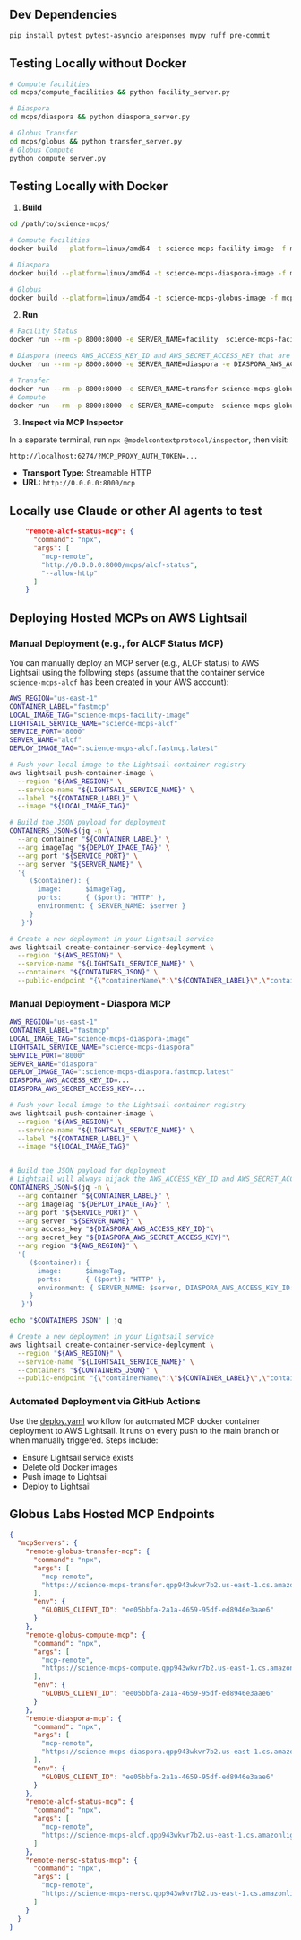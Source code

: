 ## Dev Dependencies
```bash
pip install pytest pytest-asyncio aresponses mypy ruff pre-commit
```

## Testing Locally without Docker
```bash
# Compute facilities
cd mcps/compute_facilities && python facility_server.py

# Diaspora
cd mcps/diaspora && python diaspora_server.py

# Globus Transfer
cd mcps/globus && python transfer_server.py
# Globus Compute
python compute_server.py
```

## Testing Locally with Docker

1. **Build**

```bash
cd /path/to/science-mcps/

# Compute facilities
docker build --platform=linux/amd64 -t science-mcps-facility-image -f mcps/compute_facilities/Dockerfile .

# Diaspora
docker build --platform=linux/amd64 -t science-mcps-diaspora-image -f mcps/diaspora/Dockerfile .

# Globus
docker build --platform=linux/amd64 -t science-mcps-globus-image -f mcps/globus/Dockerfile .
```

2. **Run**

```bash
# Facility Status
docker run --rm -p 8000:8000 -e SERVER_NAME=facility  science-mcps-facility-image

# Diaspora (needs AWS_ACCESS_KEY_ID and AWS_SECRET_ACCESS_KEY that are able to assume IAM user roles)
docker run --rm -p 8000:8000 -e SERVER_NAME=diaspora -e DIASPORA_AWS_ACCESS_KEY_ID=... -e DIASPORA_AWS_SECRET_ACCESS_KEY=... -e DIASPORA_AWS_DEFAULT_REGION=us-east-1 science-mcps-diaspora-image

# Transfer
docker run --rm -p 8000:8000 -e SERVER_NAME=transfer science-mcps-globus-image
# Compute
docker run --rm -p 8000:8000 -e SERVER_NAME=compute  science-mcps-globus-image

```

3. **Inspect via MCP Inspector**

In a separate terminal, run `npx @modelcontextprotocol/inspector`, then visit:

```
http://localhost:6274/?MCP_PROXY_AUTH_TOKEN=...
```

* **Transport Type:** Streamable HTTP
* **URL:** `http://0.0.0.0:8000/mcp`

## Locally use Claude or other AI agents to test

```json
    "remote-alcf-status-mcp": {
      "command": "npx",
      "args": [
        "mcp-remote",
        "http://0.0.0.0:8000/mcps/alcf-status",
        "--allow-http"
      ]
    }
```
## Deploying Hosted MCPs on AWS Lightsail

### Manual Deployment (e.g., for ALCF Status MCP)

You can manually deploy an MCP server (e.g., ALCF status) to AWS Lightsail using the following steps (assume that the container service `science-mcps-alcf` has been created in your AWS account):

```bash
AWS_REGION="us-east-1"
CONTAINER_LABEL="fastmcp"
LOCAL_IMAGE_TAG="science-mcps-facility-image"
LIGHTSAIL_SERVICE_NAME="science-mcps-alcf"
SERVICE_PORT="8000"
SERVER_NAME="alcf"
DEPLOY_IMAGE_TAG=":science-mcps-alcf.fastmcp.latest"

# Push your local image to the Lightsail container registry
aws lightsail push-container-image \
  --region "${AWS_REGION}" \
  --service-name "${LIGHTSAIL_SERVICE_NAME}" \
  --label "${CONTAINER_LABEL}" \
  --image "${LOCAL_IMAGE_TAG}"

# Build the JSON payload for deployment
CONTAINERS_JSON=$(jq -n \
  --arg container "${CONTAINER_LABEL}" \
  --arg imageTag "${DEPLOY_IMAGE_TAG}" \
  --arg port "${SERVICE_PORT}" \
  --arg server "${SERVER_NAME}" \
  '{
     ($container): {
       image:      $imageTag,
       ports:      { ($port): "HTTP" },
       environment: { SERVER_NAME: $server }
     }
   }')

# Create a new deployment in your Lightsail service
aws lightsail create-container-service-deployment \
  --region "${AWS_REGION}" \
  --service-name "${LIGHTSAIL_SERVICE_NAME}" \
  --containers "${CONTAINERS_JSON}" \
  --public-endpoint "{\"containerName\":\"${CONTAINER_LABEL}\",\"containerPort\":${SERVICE_PORT}}"
```

### Manual Deployment - Diaspora MCP
```bash
AWS_REGION="us-east-1"
CONTAINER_LABEL="fastmcp"
LOCAL_IMAGE_TAG="science-mcps-diaspora-image"
LIGHTSAIL_SERVICE_NAME="science-mcps-diaspora"
SERVICE_PORT="8000"
SERVER_NAME="diaspora"
DEPLOY_IMAGE_TAG=":science-mcps-diaspora.fastmcp.latest"
DIASPORA_AWS_ACCESS_KEY_ID=...
DIASPORA_AWS_SECRET_ACCESS_KEY=...

# Push your local image to the Lightsail container registry
aws lightsail push-container-image \
  --region "${AWS_REGION}" \
  --service-name "${LIGHTSAIL_SERVICE_NAME}" \
  --label "${CONTAINER_LABEL}" \
  --image "${LOCAL_IMAGE_TAG}"


# Build the JSON payload for deployment
# Lightsail will always hijack the AWS_ACCESS_KEY_ID and AWS_SECRET_ACCESS_KEY environment variables and replace them with its own temporary, role-based credentials
CONTAINERS_JSON=$(jq -n \
  --arg container "${CONTAINER_LABEL}" \
  --arg imageTag "${DEPLOY_IMAGE_TAG}" \
  --arg port "${SERVICE_PORT}" \
  --arg server "${SERVER_NAME}" \
  --arg access_key "${DIASPORA_AWS_ACCESS_KEY_ID}"\
  --arg secret_key "${DIASPORA_AWS_SECRET_ACCESS_KEY}"\
  --arg region "${AWS_REGION}" \
  '{
     ($container): {
       image:      $imageTag,
       ports:      { ($port): "HTTP" },
       environment: { SERVER_NAME: $server, DIASPORA_AWS_ACCESS_KEY_ID: $access_key, DIASPORA_AWS_SECRET_ACCESS_KEY: $secret_key, DIASPORA_AWS_DEFAULT_REGION: $region }
     }
   }')

echo "$CONTAINERS_JSON" | jq

# Create a new deployment in your Lightsail service
aws lightsail create-container-service-deployment \
  --region "${AWS_REGION}" \
  --service-name "${LIGHTSAIL_SERVICE_NAME}" \
  --containers "${CONTAINERS_JSON}" \
  --public-endpoint "{\"containerName\":\"${CONTAINER_LABEL}\",\"containerPort\":${SERVICE_PORT}}"
```


### Automated Deployment via GitHub Actions
Use the [deploy.yaml](https://github.com/globus-labs/science-mcps/actions/workflows/deploy.yaml) workflow for automated MCP docker container deployment to AWS Lightsail. It runs on every push to the main branch or when manually triggered. Steps include:
 - Ensure Lightsail service exists
 - Delete old Docker images
 - Push image to Lightsail
 - Deploy to Lightsail


## Globus Labs Hosted MCP Endpoints
```json
{
  "mcpServers": {
    "remote-globus-transfer-mcp": {
      "command": "npx",
      "args": [
        "mcp-remote",
        "https://science-mcps-transfer.qpp943wkvr7b2.us-east-1.cs.amazonlightsail.com/mcps/globus-transfer/"
      ],
      "env": {
        "GLOBUS_CLIENT_ID": "ee05bbfa-2a1a-4659-95df-ed8946e3aae6"
      }
    },
    "remote-globus-compute-mcp": {
      "command": "npx",
      "args": [
        "mcp-remote",
        "https://science-mcps-compute.qpp943wkvr7b2.us-east-1.cs.amazonlightsail.com/mcps/globus-compute/"
      ],
      "env": {
        "GLOBUS_CLIENT_ID": "ee05bbfa-2a1a-4659-95df-ed8946e3aae6"
      }
    },
    "remote-diaspora-mcp": {
      "command": "npx",
      "args": [
        "mcp-remote",
        "https://science-mcps-diaspora.qpp943wkvr7b2.us-east-1.cs.amazonlightsail.com/mcps/diaspora/"
      ],
      "env": {
        "GLOBUS_CLIENT_ID": "ee05bbfa-2a1a-4659-95df-ed8946e3aae6"
      }
    },
    "remote-alcf-status-mcp": {
      "command": "npx",
      "args": [
        "mcp-remote",
        "https://science-mcps-alcf.qpp943wkvr7b2.us-east-1.cs.amazonlightsail.com/mcps/alcf-status/"
      ]
    },
    "remote-nersc-status-mcp": {
      "command": "npx",
      "args": [
        "mcp-remote",
        "https://science-mcps-nersc.qpp943wkvr7b2.us-east-1.cs.amazonlightsail.com/mcps/nersc-status/"
      ]
    }
  }
}
```
